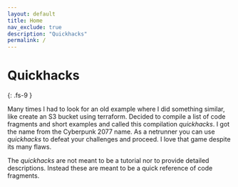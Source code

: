 ```yaml
---
layout: default
title: Home
nav_exclude: true
description: "Quickhacks"
permalink: /
---
```


# Quickhacks
{: .fs-9 }

Many times I had to look for an old example where I did something similar, like create an S3 bucket using terraform.
Decided to compile a list of code fragments and short examples and called this compilation _quickhacks_. I got the name
from the Cyberpunk 2077 name. As a netrunner you can use _quickhacks_ to defeat your challenges and proceed. I love that
game despite its many flaws.

The _quickhacks_ are not meant to be a tutorial nor to provide detailed descriptions. Instead these are meant to be a
quick reference of code fragments.
